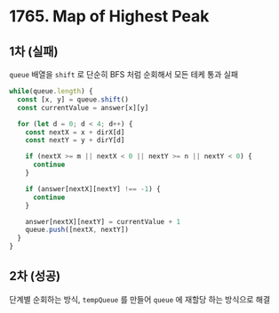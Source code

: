 # 1765. Map of Highest Peak

## 1차 (실패)

`queue` 배열을 `shift` 로 단순히 BFS 처럼 순회해서 모든 테케 통과 실패

```ts
while(queue.length) {
  const [x, y] = queue.shift()
  const currentValue = answer[x][y]

  for (let d = 0; d < 4; d++) {
    const nextX = x + dirX[d]
    const nextY = y + dirY[d]

    if (nextX >= m || nextX < 0 || nextY >= n || nextY < 0) {
      continue
    }

    if (answer[nextX][nextY] !== -1) {
      continue
    }

    answer[nextX][nextY] = currentValue + 1
    queue.push([nextX, nextY])
  }
}
```

## 2차 (성공)

단계별 순회하는 방식, `tempQueue` 를 만들어 `queue` 에 재할당 하는 방식으로 해결